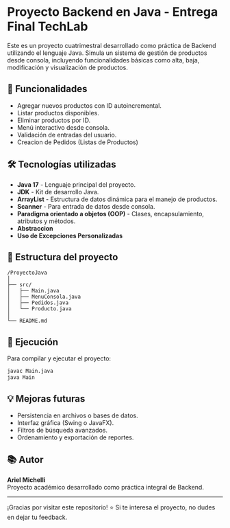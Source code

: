 
# Proyecto Backend en Java - Entrega Final TechLab

Este es un proyecto cuatrimestral desarrollado como práctica de Backend utilizando el lenguaje Java. Simula un sistema de gestión de productos desde consola, incluyendo funcionalidades básicas como alta, baja, modificación y visualización de productos.

## 🚀 Funcionalidades

- Agregar nuevos productos con ID autoincremental.
- Listar productos disponibles.
- Eliminar productos por ID.
- Menú interactivo desde consola.
- Validación de entradas del usuario.
- Creacion de Pedidos (Listas de Productos)

## 🛠️ Tecnologías utilizadas

- **Java 17** - Lenguaje principal del proyecto.
- **JDK** - Kit de desarrollo Java.
- **ArrayList** - Estructura de datos dinámica para el manejo de productos.
- **Scanner** - Para entrada de datos desde consola.
- **Paradigma orientado a objetos (OOP)** - Clases, encapsulamiento, atributos y métodos.
- **Abstraccion** 
- **Uso de Excepciones Personalizadas**

## 📁 Estructura del proyecto

```
/ProyectoJava
│
├── src/
│   ├── Main.java
│   ├── MenuConsola.java
│   ├── Pedidos.java
│   └── Producto.java
│    
└── README.md
```

## 🔧 Ejecución

Para compilar y ejecutar el proyecto:

```bash
javac Main.java
java Main
```

## 💡 Mejoras futuras

- Persistencia en archivos o bases de datos.
- Interfaz gráfica (Swing o JavaFX).
- Filtros de búsqueda avanzados.
- Ordenamiento y exportación de reportes.

## 📚 Autor

**Ariel Michelli**  
Proyecto académico desarrollado como práctica integral de Backend.

---

¡Gracias por visitar este repositorio! ⭐ Si te interesa el proyecto, no dudes en dejar tu feedback.
